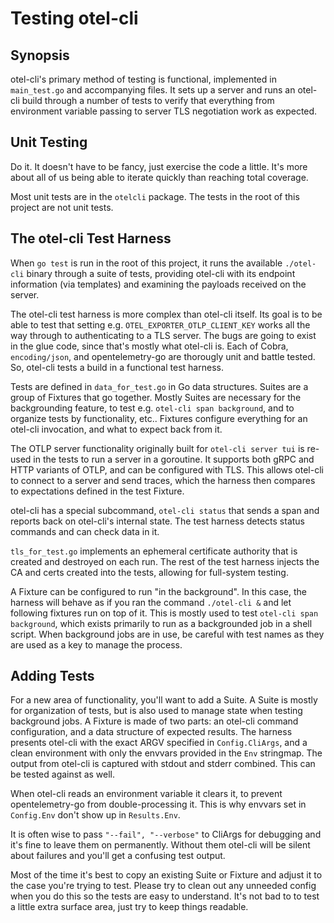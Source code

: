 # Testing otel-cli

## Synopsis

otel-cli's primary method of testing is functional, implemented in
`main_test.go` and accompanying files. It sets up a server and runs an otel-cli
build through a number of tests to verify that everything from environment
variable passing to server TLS negotiation work as expected.

## Unit Testing

Do it. It doesn't have to be fancy, just exercise the code a little. It's more
about all of us being able to iterate quickly than reaching total coverage.

Most unit tests are in the `otelcli` package. The tests in the root of this
project are not unit tests.

## The otel-cli Test Harness

When `go test` is run in the root of this project, it runs the available
`./otel-cli` binary through a suite of tests, providing otel-cli with its
endpoint information (via templates) and examining the payloads received on the
server.

The otel-cli test harness is more complex than otel-cli itself. Its goal is to
be able to test that setting e.g. `OTEL_EXPORTER_OTLP_CLIENT_KEY` works all the
way through to authenticating to a TLS server. The bugs are going to exist in
the glue code, since that's mostly what otel-cli is. Each of Cobra,
`encoding/json`, and opentelemetry-go are thorougly unit and battle tested. So,
otel-cli tests a build in a functional test harness.

Tests are defined in `data_for_test.go` in Go data structures. Suites are a
group of Fixtures that go together. Mostly Suites are necessary for the
backgrounding feature, to test e.g. `otel-cli span background`, and to organize
tests by functionality, etc.. Fixtures configure everything for an otel-cli
invocation, and what to expect back from it.

The OTLP server functionality originally built for `otel-cli server tui` is
re-used in the tests to run a server in a goroutine. It supports both gRPC and
HTTP variants of OTLP, and can be configured with TLS. This allows otel-cli to
connect to a server and send traces, which the harness then compares to
expectations defined in the test Fixture.

otel-cli has a special subcommand, `otel-cli status` that sends a span and
reports back on otel-cli's internal state. The test harness detects status
commands and can check data in it.

`tls_for_test.go` implements an ephemeral certificate authority that is created
and destroyed on each run. The rest of the test harness injects the CA and certs
created into the tests, allowing for full-system testing.

A Fixture can be configured to run "in the background". In this case, the harness
will behave as if you ran the command `./otel-cli &` and let following fixtures
run on top of it. This is mostly used to test `otel-cli span background`, which
exists primarily to run as a backgrounded job in a shell script. When background
jobs are in use, be careful with test names as they are used as a key to manage
the process.

## Adding Tests

For a new area of functionality, you'll want to add a Suite. A Suite is mostly
for organization of tests, but is also used to manage state when testing background
jobs. A Fixture is made of two parts: an otel-cli command configuration, and a
data structure of expected results. The harness presents otel-cli with the exact
ARGV specified in `Config.CliArgs`, and a clean environment with only the envvars
provided in the `Env` stringmap. The output from otel-cli is captured with stdout
and stderr combined. This can be tested against as well.

When otel-cli reads an environment variable it clears it, to prevent opentelemetry-go
from double-processing it. This is why envvars set in `Config.Env` don't show up
in `Results.Env`.

It is often wise to pass `"--fail", "--verbose"` to CliArgs for debugging and it's
fine to leave them on permanently. Without them otel-cli will be silent about
failures and you'll get a confusing test output.

Most of the time it's best to copy an existing Suite or Fixture and adjust it to
the case you're trying to test. Please try to clean out any unneeded config when
you do this so the tests are easy to understand. It's not bad to to test a little
extra surface area, just try to keep things readable.
